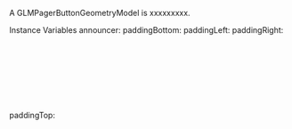 A GLMPagerButtonGeometryModel is xxxxxxxxx.Instance Variables	announcer:		<Object>	paddingBottom:		<Object>	paddingLeft:		<Object>	paddingRight:		<Object>	paddingTop:		<Object>announcer	- xxxxxpaddingBottom	- xxxxxpaddingLeft	- xxxxxpaddingRight	- xxxxxpaddingTop	- xxxxx